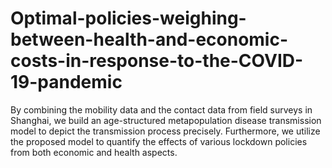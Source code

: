 # Optimal-policies-weighing-between-health-and-economic-costs-in-response-to-the-COVID-19-pandemic
By combining the mobility data and the contact data from field surveys in Shanghai, we build an age-structured metapopulation disease transmission model to depict the transmission process precisely. Furthermore, we utilize the proposed model to quantify the effects of various lockdown policies from both economic and health aspects.
